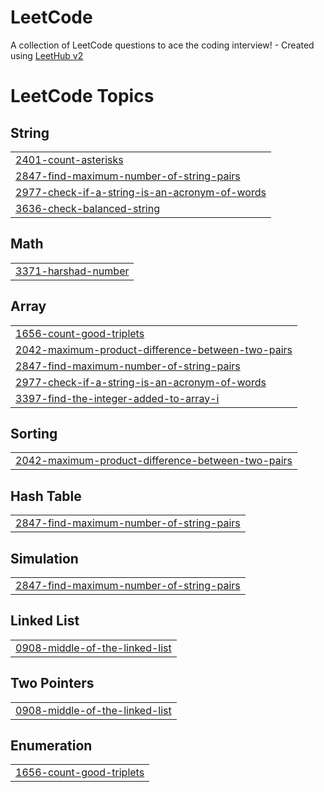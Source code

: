 # LeetCode
A collection of LeetCode questions to ace the coding interview! - Created using [LeetHub v2](https://github.com/arunbhardwaj/LeetHub-2.0)

<!---LeetCode Topics Start-->
# LeetCode Topics
## String
|  |
| ------- |
| [2401-count-asterisks](https://github.com/Muhammed-shebin-v/LeetCode/tree/master/2401-count-asterisks) |
| [2847-find-maximum-number-of-string-pairs](https://github.com/Muhammed-shebin-v/LeetCode/tree/master/2847-find-maximum-number-of-string-pairs) |
| [2977-check-if-a-string-is-an-acronym-of-words](https://github.com/Muhammed-shebin-v/LeetCode/tree/master/2977-check-if-a-string-is-an-acronym-of-words) |
| [3636-check-balanced-string](https://github.com/Muhammed-shebin-v/LeetCode/tree/master/3636-check-balanced-string) |
## Math
|  |
| ------- |
| [3371-harshad-number](https://github.com/Muhammed-shebin-v/LeetCode/tree/master/3371-harshad-number) |
## Array
|  |
| ------- |
| [1656-count-good-triplets](https://github.com/Muhammed-shebin-v/LeetCode/tree/master/1656-count-good-triplets) |
| [2042-maximum-product-difference-between-two-pairs](https://github.com/Muhammed-shebin-v/LeetCode/tree/master/2042-maximum-product-difference-between-two-pairs) |
| [2847-find-maximum-number-of-string-pairs](https://github.com/Muhammed-shebin-v/LeetCode/tree/master/2847-find-maximum-number-of-string-pairs) |
| [2977-check-if-a-string-is-an-acronym-of-words](https://github.com/Muhammed-shebin-v/LeetCode/tree/master/2977-check-if-a-string-is-an-acronym-of-words) |
| [3397-find-the-integer-added-to-array-i](https://github.com/Muhammed-shebin-v/LeetCode/tree/master/3397-find-the-integer-added-to-array-i) |
## Sorting
|  |
| ------- |
| [2042-maximum-product-difference-between-two-pairs](https://github.com/Muhammed-shebin-v/LeetCode/tree/master/2042-maximum-product-difference-between-two-pairs) |
## Hash Table
|  |
| ------- |
| [2847-find-maximum-number-of-string-pairs](https://github.com/Muhammed-shebin-v/LeetCode/tree/master/2847-find-maximum-number-of-string-pairs) |
## Simulation
|  |
| ------- |
| [2847-find-maximum-number-of-string-pairs](https://github.com/Muhammed-shebin-v/LeetCode/tree/master/2847-find-maximum-number-of-string-pairs) |
## Linked List
|  |
| ------- |
| [0908-middle-of-the-linked-list](https://github.com/Muhammed-shebin-v/LeetCode/tree/master/0908-middle-of-the-linked-list) |
## Two Pointers
|  |
| ------- |
| [0908-middle-of-the-linked-list](https://github.com/Muhammed-shebin-v/LeetCode/tree/master/0908-middle-of-the-linked-list) |
## Enumeration
|  |
| ------- |
| [1656-count-good-triplets](https://github.com/Muhammed-shebin-v/LeetCode/tree/master/1656-count-good-triplets) |
<!---LeetCode Topics End-->